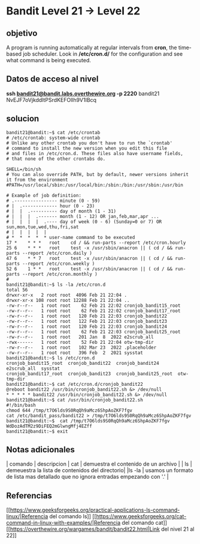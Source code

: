 # Bandit Level 21 -> Level 22



## objetivo
A program is running automatically at regular intervals from **cron**, the time-based job scheduler. Look in **/etc/cron.d/** for the configuration and see what command is being executed.

## Datos de acceso al nivel
**ssh bandit21@bandit.labs.overthewire.org -p 2220**
bandit21
NvEJF7oVjkddltPSrdKEFOllh9V1IBcq


## solucion
```bash()
bandit21@bandit:~$ cat /etc/crontab
# /etc/crontab: system-wide crontab
# Unlike any other crontab you don't have to run the `crontab'
# command to install the new version when you edit this file
# and files in /etc/cron.d. These files also have username fields,
# that none of the other crontabs do.

SHELL=/bin/sh
# You can also override PATH, but by default, newer versions inherit it from the environment
#PATH=/usr/local/sbin:/usr/local/bin:/sbin:/bin:/usr/sbin:/usr/bin

# Example of job definition:
# .---------------- minute (0 - 59)
# |  .------------- hour (0 - 23)
# |  |  .---------- day of month (1 - 31)
# |  |  |  .------- month (1 - 12) OR jan,feb,mar,apr ...
# |  |  |  |  .---- day of week (0 - 6) (Sunday=0 or 7) OR sun,mon,tue,wed,thu,fri,sat
# |  |  |  |  |
# *  *  *  *  * user-name command to be executed
17 *    * * *   root    cd / && run-parts --report /etc/cron.hourly
25 6    * * *   root    test -x /usr/sbin/anacron || ( cd / && run-parts --report /etc/cron.daily )
47 6    * * 7   root    test -x /usr/sbin/anacron || ( cd / && run-parts --report /etc/cron.weekly )
52 6    1 * *   root    test -x /usr/sbin/anacron || ( cd / && run-parts --report /etc/cron.monthly )
#
bandit21@bandit:~$ ls -la /etc/cron.d
total 56
drwxr-xr-x   2 root root  4096 Feb 21 22:04 .
drwxr-xr-x 108 root root 12288 Feb 21 22:04 ..
-rw-r--r--   1 root root    62 Feb 21 22:02 cronjob_bandit15_root
-rw-r--r--   1 root root    62 Feb 21 22:02 cronjob_bandit17_root
-rw-r--r--   1 root root   120 Feb 21 22:03 cronjob_bandit22
-rw-r--r--   1 root root   122 Feb 21 22:03 cronjob_bandit23
-rw-r--r--   1 root root   120 Feb 21 22:03 cronjob_bandit24
-rw-r--r--   1 root root    62 Feb 21 22:03 cronjob_bandit25_root
-rw-r--r--   1 root root   201 Jan  8  2022 e2scrub_all
-rwx------   1 root root    52 Feb 21 22:04 otw-tmp-dir
-rw-r--r--   1 root root   102 Mar 23  2022 .placeholder
-rw-r--r--   1 root root   396 Feb  2  2021 sysstat
bandit21@bandit:~$ ls /etc/cron.d
cronjob_bandit15_root  cronjob_bandit22  cronjob_bandit24       e2scrub_all  sysstat
cronjob_bandit17_root  cronjob_bandit23  cronjob_bandit25_root  otw-tmp-dir
bandit21@bandit:~$ cat /etc/cron.d/cronjob_bandit22
@reboot bandit22 /usr/bin/cronjob_bandit22.sh &> /dev/null
* * * * * bandit22 /usr/bin/cronjob_bandit22.sh &> /dev/null
bandit21@bandit:~$ cat /usr/bin/cronjob_bandit22.sh
#!/bin/bash
chmod 644 /tmp/t7O6lds9S0RqQh9aMcz6ShpAoZKF7fgv
cat /etc/bandit_pass/bandit22 > /tmp/t7O6lds9S0RqQh9aMcz6ShpAoZKF7fgv
bandit21@bandit:~$  cat /tmp/t7O6lds9S0RqQh9aMcz6ShpAoZKF7fgv
WdDozAdTM2z9DiFEQ2mGlwngMfj4EZff
bandit21@bandit:~$ exit
```

## Notas adicionales
| comando | descripcion
| cat | demuestra el contenido de un archivo |
| ls | demeuestra la lista de contenidos del directorio|
|ls -la | usamos un formato de lista mas detallado que no ignora entradas empezando con '.' |



## Referencias
[[https://www.geeksforgeeks.org/practical-applications-ls-command-linux/|Referencia del comando ls]]
[[https://www.geeksforgeeks.org/cat-command-in-linux-with-examples/|Referencia del comando cat]]
[[https://overthewire.org/wargames/bandit/bandit22.html|Link del nivel 21 al 22]]
